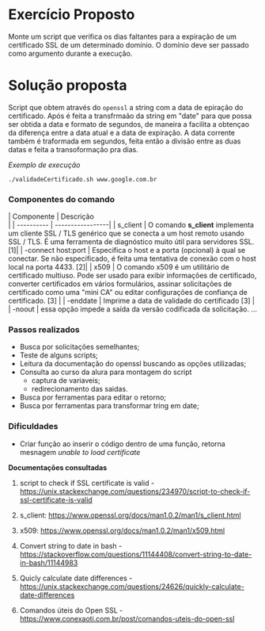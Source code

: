 
# Exercício Proposto
Monte um script que verifica os dias faltantes para a expiração de um certificado SSL de um determinado domínio.
O domínio deve ser passado como argumento durante a execução.

# Solução proposta

Script que obtem através do `openssl` a string com a data de epiração do certificado. Após é feita a transfrmaão da string em "date" para que possa ser obtida a data e formato de segundos, de maneira a facilita a obtençao da diferença entre a data atual e a data de expiração.
A data corrente também é traformada em segundos, feita então a divisão entre as duas datas e feita a transoformação pra dias.

_Exemplo de execução_
```
./validadeCertificado.sh www.google.com.br
```

### Componentes do comando

| Componente | Descrição   
     |
| ---------- | -----------------|
| s_client   | O comando **s_client** implementa um cliente SSL / TLS genérico que se conecta a um host remoto usando SSL / TLS. É uma ferramenta de diagnóstico muito útil para servidores SSL. [1]|
| -connect host:port | Especifica o host e a porta (opcional) à qual se conectar. Se não especificado, é feita uma tentativa de conexão com o host local na porta 4433. [2]|
| x509 | O comando x509 é um utilitário de certificado multiuso. Pode ser usado para exibir informações de certificado, converter certificados em vários formulários, assinar solicitações de certificado como uma "mini CA" ou editar configurações de confiança de certificado. [3] | 
| -enddate | Imprime a data de validade do certificado [3] | 
| -noout | essa opção impede a saída da versão codificada da solicitação.
...

### Passos realizados
* Busca por solicitações semelhantes;
* Teste de alguns scripts;
* Leitura da documentação do openssl buscando as opções utilizadas;
* Consulta ao curso da alura para montagem do script
    * captura de variaveis;
    * redirecionamento das saidas.
* Busca por ferramentas para editar o retorno;
* Busca por ferramentas para transformar tring em date;

### Dificuldades
* Criar função ao inserir o código dentro de uma função, retorna mesnagem _unable to load certificate_


**Documentações consultadas**
1. script to check if SSL certificate is valid - https://unix.stackexchange.com/questions/234970/script-to-check-if-ssl-certificate-is-valid

2. s_client: https://www.openssl.org/docs/man1.0.2/man1/s_client.html

3. x509: https://www.openssl.org/docs/man1.0.2/man1/x509.html

4. Convert string to date in bash - https://stackoverflow.com/questions/11144408/convert-string-to-date-in-bash/11144983

5. Quicly calculate date differences - https://unix.stackexchange.com/questions/24626/quickly-calculate-date-differences

6. Comandos úteis do Open SSL - https://www.conexaoti.com.br/post/comandos-uteis-do-open-ssl